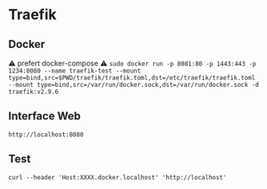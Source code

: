 # Traefik

## Docker

:warning: prefert docker-compose :warning:
`sudo docker run -p 8081:80 -p 1443:443 -p 1234:8080 --name traefik-test --mount type=bind,src=$PWD/traefik/traefik.toml,dst=/etc/traefik/traefik.toml --mount type=bind,src=/var/run/docker.sock,dst=/var/run/docker.sock -d traefik:v2.9.6`

## Interface Web

`http://localhost:8080`

## Test

`curl --header 'Host:XXXX.docker.localhost' 'http://localhost'`
